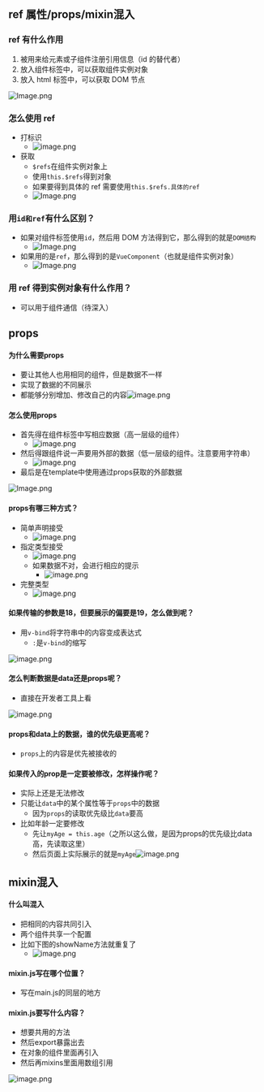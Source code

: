 <a name="2ea2b979"></a>
## ref 属性/props/mixin混入
<a name="4d23d658"></a>
### ref 有什么作用

1.  被用来给元素或子组件注册引用信息（id 的替代者） 
1.  放入组件标签中，可以获取组件实例对象 
1.  放入 html 标签中，可以获取 DOM 节点 

![Image.png](https://cdn.nlark.com/yuque/0/2022/png/25396806/1649690998462-de9caa56-3eaf-4532-a025-0f380b41a9d7.png)
<a name="5d8df7f4"></a>

### 怎么使用 ref

-  打标识 
   - ![image.png](https://cdn.nlark.com/yuque/0/2022/png/25396806/1649691027726-8f4974dd-6617-4bd3-a543-56368eb92538.png)
-  获取 
   - `$refs`在组件实例对象上
   - 使用`this.$refs`得到对象
   - 如果要得到具体的 ref 需要使用`this.$refs.具体的ref`
   - ![Image.png](https://cdn.nlark.com/yuque/0/2022/png/25396806/1649691092385-d573d84d-3da5-4162-9bc7-2741200d46db.png)

<a name="092ad89f"></a>
### 用`id和ref`有什么区别？

-  如果对组件标签使用`id`，然后用 DOM 方法得到它，那么得到的就是`DOM结构` 
   - ![Image.png](https://cdn.nlark.com/yuque/0/2022/png/25396806/1649691068195-46e3cbb0-0146-481a-a0fb-e786fcd73581.png)
-  如果用的是`ref`，那么得到的是`VueComponent`（也就是组件实例对象）  
   - ![Image.png](https://cdn.nlark.com/yuque/0/2022/png/25396806/1649691050665-c46a617b-696f-4ff9-89ca-47dc5bcef180.png)
<a name="cfeef89b"></a>
### 用 ref 得到实例对象有什么作用？

-  可以用于组件通信（待深入） 
<a name="WHG2F"></a>
## props
<a name="sxFgZ"></a>
#### 为什么需要props

- 要让其他人也用相同的组件，但是数据不一样
- 实现了数据的不同展示
- 都能够分别增加、修改自己的内容![image.png](https://cdn.nlark.com/yuque/0/2022/png/25396806/1649944005400-f9037273-13c8-470f-94a5-68ad18e58717.png)
<a name="fCvWv"></a>
#### 怎么使用props

- 首先得在组件标签中写相应数据（高一层级的组件）
   - ![image.png](https://cdn.nlark.com/yuque/0/2022/png/25396806/1649943528169-2ed26ea4-bddb-4fb3-a3da-6f59267dddca.png)
- 然后得跟组件说一声要用外部的数据（低一层级的组件。注意要用字符串）
   - ![image.png](https://cdn.nlark.com/yuque/0/2022/png/25396806/1649943554515-83ee7fed-a167-42ba-8b39-4eca9d667b9e.png)
- 最后是在template中使用通过props获取的外部数据

![Image.png](https://cdn.nlark.com/yuque/0/2022/png/25396806/1649982739307-100da1a4-4336-4644-b428-113be0b19310.png)
<a name="x872F"></a>

#### props有哪三种方式？

- 简单声明接受
   - ![image.png](https://cdn.nlark.com/yuque/0/2022/png/25396806/1649943603465-af2d7bdf-23ad-4141-ba58-9ab18db2f802.png)
- 指定类型接受
   - ![image.png](https://cdn.nlark.com/yuque/0/2022/png/25396806/1649943584909-9a637d59-feb6-40b1-95cd-259c7e931e9a.png)
   - 如果数据不对，会进行相应的提示
      - ![image.png](https://cdn.nlark.com/yuque/0/2022/png/25396806/1649943584977-7677b7e6-a4fa-49f3-a909-f3aec7d74fb1.png)
- 完整类型
   - ![image.png](https://cdn.nlark.com/yuque/0/2022/png/25396806/1649943585013-9fcb4571-b304-4232-be76-0c7e292862cd.png)
<a name="HA7qH"></a>
#### 如果传输的参数是18，但要展示的偏要是19，怎么做到呢？

- 用`v-bind`将字符串中的内容变成表达式
   - `:`是`v-bind`的缩写

![image.png](https://cdn.nlark.com/yuque/0/2022/png/25396806/1649943659123-9da1ede5-abed-4c68-b2de-83e18957cdb5.png)
<a name="yZjJ4"></a>

#### 怎么判断数据是data还是props呢？

- 直接在开发者工具上看

![image.png](https://cdn.nlark.com/yuque/0/2022/png/25396806/1649943745679-9726cb00-3620-49cc-a5c9-8190ca8eb6ec.png)
<a name="TrrU5"></a>

#### props和data上的数据，谁的优先级更高呢？

- `props`上的内容是优先被接收的
<a name="q0VeV"></a>
#### 如果传入的prop是一定要被修改，怎样操作呢？

- 实际上还是无法修改
- 只能让`data`中的某个属性等于`props`中的数据
   - 因为`props`的读取优先级比`data`要高
- 比如年龄一定要修改
   - 先让`myAge = this.age`（之所以这么做，是因为props的优先级比data高，先读取这里）
   - 然后页面上实际展示的就是`myAge`![image.png](https://cdn.nlark.com/yuque/0/2022/png/25396806/1649943870693-b216b331-1ff6-490e-a96d-19c374f5dd6d.png)
<a name="ED20w"></a>
## mixin混入  
<a name="ItMkz"></a>
#### 什么叫混入

- 把相同的内容共同引入
- 两个组件共享一个配置
- 比如下图的showName方法就重复了
  - ![image.png](https://cdn.nlark.com/yuque/0/2022/png/25396806/1649944113653-0561d12e-7063-4f71-a3a3-12275038aa57.png)
  <a name="PBKNo"></a>
#### mixin.js写在哪个位置？

- 写在main.js的同层的地方
<a name="Peiry"></a>
#### mixin.js要写什么内容？

- 想要共用的方法
- 然后export暴露出去
- 在对象的组件里面再引入
- 然后再mixins里面用数组引用

![image.png](https://cdn.nlark.com/yuque/0/2022/png/25396806/1649944274394-490cc134-82c9-42fd-85ad-f168dce72a01.png)
